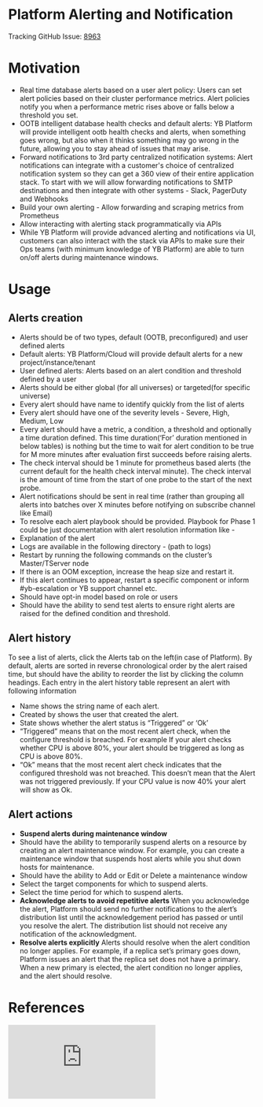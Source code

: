 # Platform Alerting and Notification

Tracking GitHub Issue: [8963](https://github.com/yugabyte/yugabyte-db/issues/8963)


# Motivation
* Real time database alerts based on a user alert policy: Users can set alert policies based on their cluster performance metrics. Alert policies notify you when a performance metric rises above or falls below a threshold you set. 
* OOTB intelligent database health checks and default alerts: YB Platform will provide intelligent ootb health checks and alerts, when something goes wrong, but also when it thinks something may go wrong in the future, allowing you to stay ahead of issues that may arise. 
* Forward notifications to 3rd party centralized notification systems: Alert notifications can integrate with a customer's choice of centralized notification system so they can get a 360 view of their entire application stack. To start with we will allow forwarding notifications to SMTP destinations and then integrate with other systems - Slack, PagerDuty and Webhooks
* Build your own alerting - Allow forwarding and scraping metrics from Prometheus
* Allow interacting with alerting stack programmatically via APIs	
* While YB Platform will provide advanced alerting and notifications via UI, customers can also interact with the stack via APIs to make sure their Ops teams (with minimum knowledge of YB Platform) are able to turn on/off alerts during maintenance windows. 


# Usage

## Alerts creation
* Alerts should be of two types, default (OOTB, preconfigured) and user defined alerts
* Default alerts: YB Platform/Cloud will provide default alerts for a new project/instance/tenant
* User defined alerts: Alerts based on an alert condition and threshold defined by a user
* Alerts should be either global (for all universes) or targeted(for specific universe)
* Every alert should have name to identify quickly from the list of alerts
* Every alert should have one of the severity levels - Severe, High, Medium, Low
* Every alert should have a metric, a condition, a threshold and optionally a time duration defined. This time duration(‘For’ duration mentioned in below tables) is nothing but the time to wait for alert condition to be true for M more minutes after evaluation first succeeds before raising alerts.
* The check interval should be 1 minute for prometheus based alerts (the current default for the health check interval minute). The check interval is the amount of time from the start of one probe to the start of the next probe.
* Alert notifications should be sent in real time (rather than grouping all alerts into batches over X minutes before notifying on subscribe channel like Email)
* To resolve each alert playbook should be provided. Playbook for Phase 1 could be just documentation with alert resolution information like - 
* Explanation of the alert
* Logs are available in the following directory - (path to logs)
* Restart by running the following commands on the cluster’s Master/TServer node
* If there is an OOM exception, increase the heap size and restart it. 
* If this alert continues to appear, restart a specific component or inform #yb-escalation or YB support channel etc. 
* Should have opt-in model based on role or users
* Should have the ability to send test alerts to ensure right alerts are raised for the defined condition and threshold.
## Alert history
To see a list of alerts, click the Alerts tab on the left(in case of Platform). By default, alerts are sorted in reverse chronological order by the alert raised time, but should have the ability to reorder the list by clicking the column headings. Each entry in the alert history table represent an alert with following information 
* Name shows the string name of each alert.
* Created by shows the user that created the alert.
* State shows whether the alert status is “Triggered” or ‘Ok’
* “Triggered” means that on the most recent alert check, when the configure threshold is breached. For example If your alert checks whether CPU is above 80%, your alert should be triggered as long as CPU is above 80%.
* “Ok” means that the most recent alert check indicates that the configured threshold was not breached. This doesn’t mean that the Alert was not triggered previously. If your CPU value is now 40% your alert will show as Ok.
## Alert actions
* **Suspend alerts during maintenance window**
* Should have the ability to temporarily suspend alerts on a resource by creating an alert maintenance window. For example, you can create a maintenance window that suspends host alerts while you shut down hosts for maintenance.
* Should have the ability to Add or Edit or Delete a maintenance window
* Select the target components for which to suspend alerts.
* Select the time period for which to suspend alerts.
* **Acknowledge alerts to avoid repetitive alerts**
When you acknowledge the alert, Platform should send no further notifications to the alert’s distribution list until the acknowledgement period has passed or until you resolve the alert. The distribution list should not receive any notification of the acknowledgment.
* **Resolve alerts explicitly**
Alerts should resolve when the alert condition no longer applies. For example, if a replica set’s primary goes down, Platform issues an alert that the replica set does not have a primary. When a new primary is elected, the alert condition no longer applies, and the alert should resolve. 

# References

[![Analytics](https://yugabyte.appspot.com/UA-104956980-4/architecture/design/platform-alerting-and-notification.md?pixel&useReferer)](https://github.com/yugabyte/ga-beacon)
